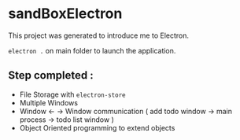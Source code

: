 # sandBoxElectron

This project was generated to introduce me to Electron.

`electron .` on main folder to launch the application. 

## Step completed :

- File Storage with `electron-store`
- Multiple Windows
- Window ← → Window communication ( add todo window → main process → todo list window )
- Object Oriented programming to extend objects
